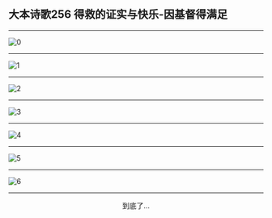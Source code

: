 
## 大本诗歌256 得救的证实与快乐-因基督得满足
        
<div id="aplayer0"></div>

---

<img alt="0" data-original="/data/d0255/0">

---

<img alt="1" data-original="/data/d0255/1">

---

<img alt="2" data-original="/data/d0255/2">

---

<img alt="3" data-original="/data/d0255/3">

---

<img alt="4" data-original="/data/d0255/4">

---

<img alt="5" data-original="/data/d0255/5">

---

<img alt="6" data-original="/data/d0255/6">

---

<p style="text-align: center">到底了...</p>

<script src="/js/dist-view.js"></script>

<script>
MAIN.id = 'd0255';
        
const ap0 = new APlayer({
    container: document.getElementById('aplayer0'),
    volume: 1,
    loop: 'none',
    preload: 'none',
    audio: [{
        name: '大本诗歌256.mp3',
        artist: '大本诗歌',
        url: 'https://res.wx.qq.com/voice/getvoice?mediaid=MzI0NTk3MDM5M18yMjQ3NDkwNzAx',
        cover: '/favicon'
    }]
});
</script>
